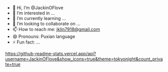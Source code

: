 - 👋 Hi, I’m @JackinOFlove
- 👀 I’m interested in ...
- 🌱 I’m currently learning ...
- 💞️ I’m looking to collaborate on ...
- 📫 How to reach me: jklin7918@gmail.com
- 😄 Pronouns: Puxian language 
- ⚡ Fun fact: ...

<!---
JackinOFlove/JackinOFlove is a ✨ special ✨ repository because its `README.md` (this file) appears on your GitHub profile.
You can click the Preview link to take a look at your changes.
--->
https://github-readme-stats.vercel.app/api?username=JackinOFlove&show_icons=true&theme=tokyonight&count_private=true
